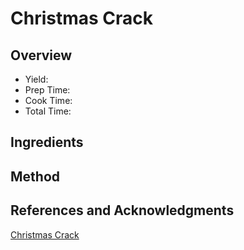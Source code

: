 # Christmas Crack

## Overview

- Yield:
- Prep Time:
- Cook Time:
- Total Time:

## Ingredients


## Method



## References and Acknowledgments

[Christmas Crack](http://simplefarefairlysimple.blogspot.com/2010/12/christmas-crack.html)
